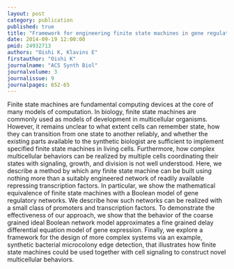 ```yaml
---
layout: post
category: publication
published: true
title: "Framework for engineering finite state machines in gene regulatory networks."
date: 2014-09-19 12:00:00
pmid: 24932713
authors: "Oishi K, Klavins E"
firstauthor: "Oishi K"
journalname: "ACS Synth Biol"
journalvolume: 3
journalissue: 9
journalpages: 652-65
---
```


Finite state machines are fundamental computing devices at the core of many models of computation. In biology, finite state machines are commonly used as models of development in multicellular organisms. However, it remains unclear to what extent cells can remember state, how they can transition from one state to another reliably, and whether the existing parts available to the synthetic biologist are sufficient to implement specified finite state machines in living cells. Furthermore, how complex multicellular behaviors can be realized by multiple cells coordinating their states with signaling, growth, and division is not well understood. Here, we describe a method by which any finite state machine can be built using nothing more than a suitably engineered network of readily available repressing transcription factors. In particular, we show the mathematical equivalence of finite state machines with a Boolean model of gene regulatory networks. We describe how such networks can be realized with a small class of promoters and transcription factors. To demonstrate the effectiveness of our approach, we show that the behavior of the coarse grained ideal Boolean network model approximates a fine grained delay differential equation model of gene expression. Finally, we explore a framework for the design of more complex systems via an example, synthetic bacterial microcolony edge detection, that illustrates how finite state machines could be used together with cell signaling to construct novel multicellular behaviors.

